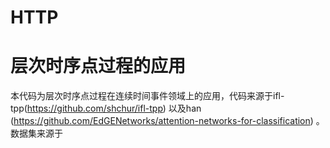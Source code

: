# HTTP
# 层次时序点过程的应用
本代码为层次时序点过程在连续时间事件领域上的应用，代码来源于ifl-tpp(https://github.com/shchur/ifl-tpp) 以及han (https://github.com/EdGENetworks/attention-networks-for-classification) 。数据集来源于
